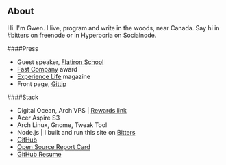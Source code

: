 About
----

Hi. I'm Gwen. I live, program and write in the woods, near Canada. Say hi in #bitters on freenode or in Hyperboria on Socialnode.

####Press

+ Guest speaker, <a href="http://blog.flatironschool.com/post/52299707175/guest-speaker-gwen-bell">Flatiron School
+ <a href="http://www.fastcompany.com/1596274/gwen-bell-social-media-guru">Fast Company</a> award
+ <a href="http://experiencelife.com/video/behind-the-scenes-with-gwen-bell/">Experience Life</a> magazine 
+ Front page, [Gittip](http://gittip.com)

####Stack

+  Digital Ocean, Arch VPS | [Rewards link](https://www.digitalocean.com/?refcode=14a7846491d4)
+  Acer Aspire S3
+  Arch Linux, Gnome, Tweak Tool
+  Node.js | I built and run this site on [Bitters](http://bitters.gwenbell.com)
+  [GitHub](http://github.com/gwenbell)
+  [Open Source Report Card](http://osrc.dfm.io/gwenbell)
+  [GitHub Resume](http://resume.github.io/?gwenbell)
